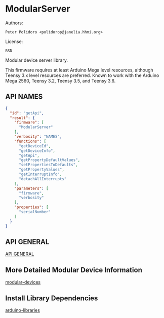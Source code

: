 # ModularServer

Authors:

    Peter Polidoro <polidorop@janelia.hhmi.org>

License:

    BSD

Modular device server library.

This firmware requires at least Arduino Mega level resources, although Teensy
3.x level resources are preferred. Known to work with the Arduino Mega 2560,
Teensy 3.2, Teensy 3.5, and Teensy 3.6.

## API NAMES

```json
{
  "id": "getApi",
  "result": {
    "firmware": [
      "ModularServer"
    ],
    "verbosity": "NAMES",
    "functions": [
      "getDeviceId",
      "getDeviceInfo",
      "getApi",
      "getPropertyDefaultValues",
      "setPropertiesToDefaults",
      "getPropertyValues",
      "getInterruptInfo",
      "detachAllInterrupts"
    ],
    "parameters": [
      "firmware",
      "verbosity"
    ],
    "properties": [
      "serialNumber"
    ]
  }
}
```

## API GENERAL

[API GENERAL](./api/)

## More Detailed Modular Device Information

[modular-devices](https://github.com/janelia-modular-devices/modular-devices)

## Install Library Dependencies

[arduino-libraries](https://github.com/janelia-arduino/arduino-libraries)
